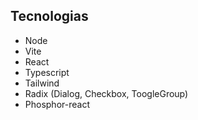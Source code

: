 ## Tecnologias
- Node
- Vite
- React
- Typescript
- Tailwind
- Radix (Dialog, Checkbox, ToogleGroup)
- Phosphor-react
